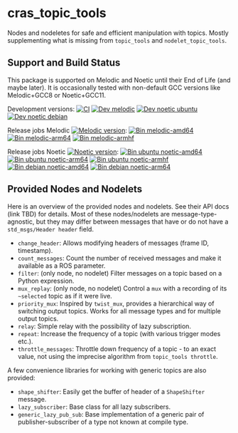# cras\_topic\_tools

Nodes and nodeletes for safe and efficient manipulation with topics.
Mostly supplementing what is missing from `topic_tools` and `nodelet_topic_tools`.

## Support and Build Status

This package is supported on Melodic and Noetic until their End of Life (and maybe later). It is occasionally tested with non-default GCC versions like Melodic+GCC8 or Noetic+GCC11.

Development versions: [![CI](https://github.com/ctu-vras/ros-utils/actions/workflows/ci.yaml/badge.svg)](https://github.com/ctu-vras/ros-utils/actions/workflows/ci.yaml)
[![Dev melodic](https://build.ros.org/job/Mdev__cras_ros_utils__ubuntu_bionic_amd64/badge/icon?subject=melodic+ubuntu)](https://build.ros.org/job/Mdev__cras_ros_utils__ubuntu_bionic_amd64/)
[![Dev noetic ubuntu](https://build.ros.org/job/Ndev__cras_ros_utils__ubuntu_focal_amd64/badge/icon?subject=noetic+ubuntu)](https://build.ros.org/job/Ndev__cras_ros_utils__ubuntu_focal_amd64/)
[![Dev noetic debian](https://build.ros.org/job/Ndev_db__cras_ros_utils__debian_buster_amd64/badge/icon?subject=noetic+debian)](https://build.ros.org/job/Ndev_db__cras_ros_utils__debian_buster_amd64/)

Release jobs Melodic
[![Melodic version](https://img.shields.io/ros/v/melodic/cras_ros_utils)](http://packages.ros.org/ros/ubuntu/pool/main/r/ros-melodic-cras-cpp-common/):
[![Bin melodic-amd64](https://build.ros.org/job/Mbin_uB64__cras_topic_tools__ubuntu_bionic_amd64__binary/badge/icon?subject=bionic+amd64)](https://build.ros.org/job/Mbin_uB64__cras_topic_tools__ubuntu_bionic_amd64__binary/)
[![Bin melodic-arm64](https://build.ros.org/job/Mbin_ubv8_uBv8__cras_topic_tools__ubuntu_bionic_arm64__binary/badge/icon?subject=bionic+arm64)](https://build.ros.org/job/Mbin_ubv8_uBv8__cras_topic_tools__ubuntu_bionic_arm64__binary/)
[![Bin melodic-armhf](https://build.ros.org/job/Mbin_ubhf_uBhf__cras_topic_tools__ubuntu_bionic_armhf__binary/badge/icon?subject=bionic+armhf)](https://build.ros.org/job/Mbin_ubhf_uBhf__cras_topic_tools__ubuntu_bionic_armhf__binary/)

Release jobs Noetic
[![Noetic version](https://img.shields.io/ros/v/noetic/cras_ros_utils)](http://packages.ros.org/ros/ubuntu/pool/main/r/ros-noetic-cras-cpp-common/):
[![Bin ubuntu noetic-amd64](https://build.ros.org/job/Nbin_uF64__cras_topic_tools__ubuntu_focal_amd64__binary/badge/icon?subject=focal+amd64)](https://build.ros.org/job/Nbin_uF64__cras_topic_tools__ubuntu_focal_amd64__binary/)
[![Bin ubuntu noetic-arm64](https://build.ros.org/job/Nbin_ufv8_uFv8__cras_topic_tools__ubuntu_focal_arm64__binary/badge/icon?subject=focal+arm64)](https://build.ros.org/job/Nbin_ufv8_uFv8__cras_topic_tools__ubuntu_focal_arm64__binary/)
[![Bin ubuntu noetic-armhf](https://build.ros.org/job/Nbin_ufhf_uFhf__cras_topic_tools__ubuntu_focal_armhf__binary/badge/icon?subject=focal+armhf)](https://build.ros.org/job/Nbin_ufhf_uFhf__cras_topic_tools__ubuntu_focal_armhf__binary/)
[![Bin debian noetic-amd64](https://build.ros.org/job/Nbin_db_dB64__cras_topic_tools__debian_buster_amd64__binary/badge/icon?subject=buster+amd64)](https://build.ros.org/job/Nbin_db_dB64__cras_topic_tools__debian_buster_amd64__binary/)
[![Bin debian noetic-arm64](https://build.ros.org/job/Nbin_dbv8_dBv8__cras_topic_tools__debian_buster_arm64__binary/badge/icon?subject=buster+arm64)](https://build.ros.org/job/Nbin_dbv8_dBv8__cras_topic_tools__debian_buster_arm64__binary/)

## Provided Nodes and Nodelets

Here is an overview of the provided nodes and nodelets. See their API docs (link TBD) for details.
Most of these nodes/nodelets are message-type-agnostic, but they may differ between messages that have or do not have a `std_msgs/Header header` field.

- `change_header`: Allows modifying headers of messages (frame ID, timestamp).
- `count_messages`: Count the number of received messages and make it available as a ROS parameter.
- `filter`: (only node, no nodelet) Filter messages on a topic based on a Python expression.
- `mux_replay`: (only node, no nodelet) Control a `mux` with a recording of its `~selected` topic as if it were live.
- `priority_mux`: Inspired by `twist_mux`, provides a hierarchical way of switching output topics. Works for all message types and for multiple output topics.
- `relay`: Simple relay with the possibility of lazy subscription.
- `repeat`: Increase the frequency of a topic (with various trigger modes etc.).
- `throttle_messages`: Throttle down frequency of a topic - to an exact value, not using the imprecise algorithm from `topic_tools throttle`.

A few convenience libraries for working with generic topics are also provided:

- `shape_shifter`: Easily get the buffer of header of a `ShapeShifter` message.
- `lazy_subscriber`: Base class for all lazy subscribers.
- `generic_lazy_pub_sub`: Base implementation of a generic pair of publisher-subscriber of a type not known at compile type.